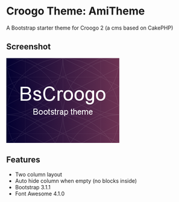 Croogo Theme: AmiTheme
========

A Bootstrap starter theme for Croogo 2 (a cms based on CakePHP)

Screenshot
--------------

![Alt text](/webroot/img/screenshot.png "thumb")

Features
--------------
- Two column layout
- Auto hide column when empty (no blocks inside)
- Bootstrap 3.1.1
- Font Awesome 4.1.0
